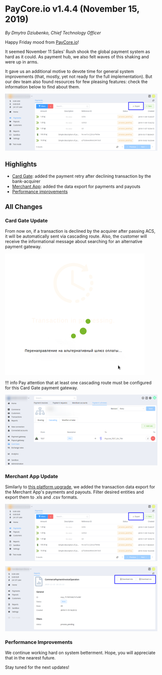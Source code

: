 # **PayCore.io v1.4.4 (November 15, 2019)**

*By Dmytro Dziubenko, Chief Technology Officer*

Happy Friday mood from [PayCore.io](http://paycore.io/)!

It seemed November 11 Sales' Rush shook the global payment system as hard as it could. As payment hub, we also felt waves of this shaking and were up in arms.

It gave us an additional motive to devote time for general system improvements (that, mostly, yet not ready for the full implementation). But our dev team also found resources for few pleasing features: check the information below to find about them.

![Export data. Step 1](images/v1.4.4/merchant-exports0.png)

## Highlights

* [Card Gate](#card-gate-update): added the payment retry after declining transaction by the bank-acquirer
* [Merchant App](#merchant-app-update): added the data export for payments and payouts
* [Performance improvements](#performance-improvements)

## All Changes

### Card Gate Update

From now on, if a transaction is declined by the acquirer after passing ACS, it will be automatically sent via cascading route. Also, the customer will receive the informational message about searching for an alternative payment gateway.

![Message](images/v1.4.4/redirect.png)

!!! info
    Pay attention that at least one cascading route must be configured for this Card Gate payment gateway.

![Example](images/v1.4.4/retry-scheme.png)

### Merchant App Update

Similarly to [this platform upgrade](../v1.3.4/#data-export), we added the transaction data export for the Merchant App's payments and payouts. Filter desired entities and export them to .xls and .csv formats.

![Export data. Step 1](images/v1.4.4/merchant-exports0.png)

![Export data. Step 2](images/v1.4.4/merchant-exports1.png)

<!--
### New Integrations

This release includes new integrations with:

| Provider | Name  | New features |
|:-:|:-:|:-:|
| <img src="https://static.openfintech.io/payment_providers/exactly/logo.svg?w=70" width="70px"> | [Exactly](/connectors/exactly/) | H2H Connection |
| <img src="https://static.openfintech.io/payment_providers/twelvelive/logo.svg?w=70" width="25px"> | [Twelve.live](/connectors/twelvelive/) | Payment Gateway, Payout Gateway |
-->

### Performance Improvements

We continue working hard on system betterment. Hope, you will appreciate that in the nearest future.

Stay tuned for the next updates!
